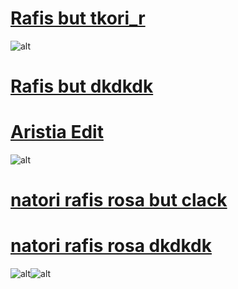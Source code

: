 
# [Rafis but tkori_r ](https://drive.google.com/file/d/14k9TiltM9YDEskC87TmQeakxGnX3yJs9/view?usp=drive_link)
![alt](https://i.imgur.com/kQtsoxl.png)

# [Rafis but dkdkdk](https://drive.google.com/file/d/1_aYgbAiau_86UTfbwHLun0z0OUTUUzlr/view?usp=drive_link)

# [Aristia Edit](https://drive.google.com/file/d/1vvpGLDNwpTxiiY_rOry5Hte-yYR1p_Bk/view?usp=drive_link)
![alt](https://i.imgur.com/KS4QzQZ.png)

# [natori rafis rosa but clack](https://drive.google.com/file/d/1VKWpXkT1TRHuOKg343YudpOcBALXU6Jv/view?usp=drive_link)
# [natori rafis rosa dkdkdk](https://drive.google.com/file/d/13-kfRnLH7gTFXoaKbtLDl_grhmUOoVP5/view?usp=drive_link)
![alt](https://i.imgur.com/iR0ZcHZ.png)![alt](https://i.imgur.com/ew0qk09.png)

